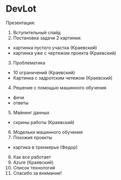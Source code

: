 DevLot
======
Презентация:
1) Вступительный слайд
2) Постановка задачи
  2 картинки:
  - картинка пустого участка (Краевский)
  - картинка уже с чертежом проекта (Краевский)
3) Проблематика
  - 10 ограничений (Краевский)
  - Картинка с задротским четежом (Краевский)
4) Решение с помощью машинного обучения
  - фичи
  - ответы
5) Майнинг данных
  - скрины работы (Краевский) 
6) Модельки машинного обучения
7) Похожия проекты
  - картика в трехмерье (Федор)
8) Как все работает
9) Azure (Краевский) 
10) Список технологий
11) Спасибо за внимание!
  
